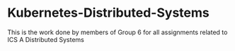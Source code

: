 # Kubernetes-Distributed-Systems
This is the work done by members of Group 6 for all assignments related to ICS A Distributed Systems
